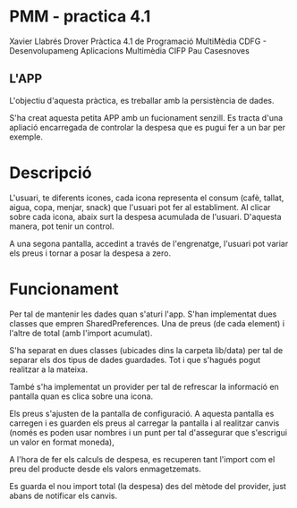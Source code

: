 # PMM - practica 4.1

Xavier Llabrés Drover
Pràctica 4.1 de Programació MultiMèdia
CDFG - Desenvolupameng Aplicacions Multimèdia
CIFP Pau Casesnoves

## L'APP

L'objectiu d'aquesta pràctica, es treballar amb la persistència de dades. 

S'ha creat aquesta petita APP amb un fucionament senzill. Es tracta d'una apliació encarregada de controlar la despesa que es pugui fer a un bar per exemple.

# Descripció
L'usuari, te diferents icones, cada icona representa el consum (cafè, tallat, aigua, copa, menjar, snack) que l'usuari pot fer al establiment. Al clicar sobre cada icona, abaix surt la despesa acumulada de l'usuari. D'aquesta manera, pot tenir un control.

A una segona pantalla, accedint a través de l'engrenatge, l'usuari pot variar els preus i tornar a posar la despesa a zero.

# Funcionament
Per tal de mantenir les dades quan s'aturi l'app. S'han implementat dues classes que empren SharedPreferences. Una de preus (de cada element) i l'altre de total (amb l'import acumulat).

S'ha separat en dues classes (ubicades dins la carpeta lib/data) per tal de separar els dos tipus de dades guardades. Tot i que s'hagués pogut realitzar a la mateixa.

També s'ha implementat un provider per tal de refrescar la informació en pantalla quan es clica sobre una icona.

Els preus s'ajusten de la pantalla de configuració. A aquesta pantalla es carregen i es guarden els preus al carregar la pantalla i al realitzar canvis (només es poden usar nombres i un punt per tal d'assegurar que s'escrigui un valor en format moneda),

A l'hora de fer els calculs de despesa, es recuperen tant l'import com el preu del producte desde els valors enmagetzemats.

Es guarda el nou import total (la despesa) des del mètode del provider, just abans de notificar els canvis.

